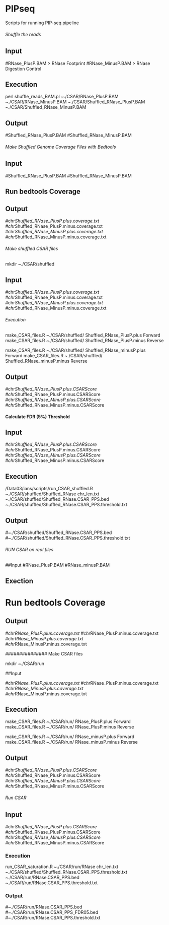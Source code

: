 PIPseq
======

Scripts for running PIP-seq pipeline


###### Shuffle the reads
## Input
#RNase_PlusP.BAM > RNase Footprint
#RNase_MinusP.BAM > RNase Digestion Control

## Execution
perl shuffle_reads_BAM.pl ~./CSAR/RNase_PlusP.BAM ~./CSAR/RNase_MinusP.BAM ~./CSAR/Shuffled_RNase_PlusP.BAM ~./CSAR/Shuffled_RNase_MinusP.BAM

## Output 

#Shuffled_RNase_PlusP.BAM
#Shuffled_RNase_MinusP.BAM

###### Make Shuffled Genome Coverage Files with Bedtools
## Input
#Shuffled_RNase_PlusP.BAM
#Shuffled_RNase_MinusP.BAM

## Run bedtools Coverage

## Output
#chr*Shuffled_RNase_PlusP.plus.coverage.txt
#chr*Shuffled_RNase_PlusP.minus.coverage.txt
#chr*Shuffled_RNase_MinusP.plus.coverage.txt
#chr*Shuffled_RNase_MinusP.minus.coverage.txt

###### Make shuffled CSAR files
mkdir ~./CSAR/shuffled

## Input
#chr*Shuffled_RNase_PlusP.plus.coverage.txt
#chr*Shuffled_RNase_PlusP.minus.coverage.txt
#chr*Shuffled_RNase_MinusP.plus.coverage.txt
#chr*Shuffled_RNase_MinusP.minus.coverage.txt

###### Execution
make_CSAR_files.R ~./CSAR/shuffled/ Shuffled_RNase_PlusP.plus Forward
make_CSAR_files.R ~./CSAR/shuffled/ Shuffled_RNase_PlusP.minus Reverse

make_CSAR_files.R ~./CSAR/shuffled/ Shuffled_RNase_minusP.plus Forward
make_CSAR_files.R ~./CSAR/shuffled/ Shuffled_RNase_minusP.minus Reverse

## Output

#chr*Shuffled_RNase_PlusP.plus.CSARScore
#chr*Shuffled_RNase_PlusP.minus.CSARScore
#chr*Shuffled_RNase_MinusP.plus.CSARScore
#chr*Shuffled_RNase_MinusP.minus.CSARScore

#### Calculate FDR (5%) Threshold

## Input

#chr*Shuffled_RNase_PlusP.plus.CSARScore
#chr*Shuffled_RNase_PlusP.minus.CSARScore
#chr*Shuffled_RNase_MinusP.plus.CSARScore
#chr*Shuffled_RNase_MinusP.minus.CSARScore

## Execution
/Data03/ians/scripts/run_CSAR_shuffled.R ~./CSAR/shuffled/Shuffled_RNase chr_len.txt ~./CSAR/shuffled/Shuffled_RNase.CSAR_PPS.bed ~./CSAR/shuffled/Shuffled_RNase.CSAR_PPS.threshold.txt 

## Output
#~./CSAR/shuffled/Shuffled_RNase.CSAR_PPS.bed 
#~./CSAR/shuffled/Shuffled_RNase.CSAR_PPS.threshold.txt



###### RUN CSAR on real files

##Input
#RNase_PlusP.BAM 
#RNase_minusP.BAM

## Exection 
# Run bedtools Coverage

## Output
#chr*RNase_PlusP.plus.coverage.txt
#chr*RNase_PlusP.minus.coverage.txt
#chr*RNase_MinusP.plus.coverage.txt
#chr*RNase_MinusP.minus.coverage.txt

############### Make CSAR files

mkdir ~./CSAR/run

##Input

#chr*RNase_PlusP.plus.coverage.txt
#chr*RNase_PlusP.minus.coverage.txt
#chr*RNase_MinusP.plus.coverage.txt
#chr*RNase_MinusP.minus.coverage.txt

## Execution
make_CSAR_files.R ~./CSAR/run/ RNase_PlusP.plus Forward
make_CSAR_files.R ~./CSAR/run/ RNase_PlusP.minus Reverse

make_CSAR_files.R ~./CSAR/run/ RNase_minusP.plus Forward
make_CSAR_files.R ~./CSAR/run/ RNase_minusP.minus Reverse

## Output

#chr*Shuffled_RNase_PlusP.plus.CSARScore
#chr*Shuffled_RNase_PlusP.minus.CSARScore
#chr*Shuffled_RNase_MinusP.plus.CSARScore
#chr*Shuffled_RNase_MinusP.minus.CSARScore


###### Run CSAR

## Input
#chr*Shuffled_RNase_PlusP.plus.CSARScore
#chr*Shuffled_RNase_PlusP.minus.CSARScore
#chr*Shuffled_RNase_MinusP.plus.CSARScore
#chr*Shuffled_RNase_MinusP.minus.CSARScore

### Execution
run_CSAR_saturation.R ~./CSAR/run/RNase chr_len.txt  ~./CSAR/shuffled/Shuffled_RNase.CSAR_PPS.threshold.txt  ~./CSAR/run/RNase.CSAR_PPS.bed ~./CSAR/run/RNase.CSAR_PPS.threshold.txt 

### Output
#~./CSAR/run/RNase.CSAR_PPS.bed 
#~./CSAR/run/RNase.CSAR_PPS_FDR05.bed
#~./CSAR/run/RNase.CSAR_PPS.threshold.txt


